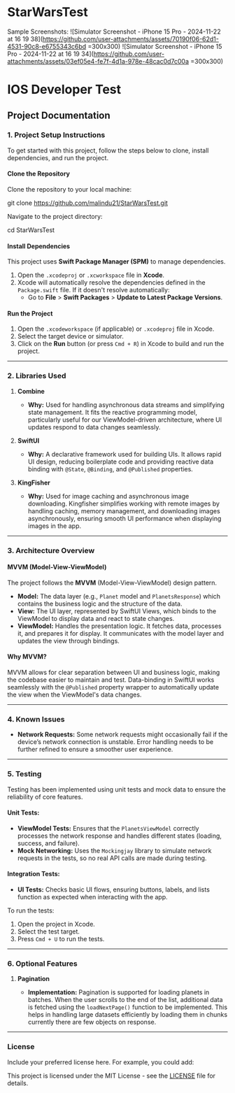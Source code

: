 # StarWarsTest

Sample Screenshots: 
![Simulator Screenshot - iPhone 15 Pro - 2024-11-22 at 16 19 38](https://github.com/user-attachments/assets/70190f06-62d1-4531-90c8-e6755343c6bd =300x300)
![Simulator Screenshot - iPhone 15 Pro - 2024-11-22 at 16 19 34](https://github.com/user-attachments/assets/03ef05e4-fe7f-4d1a-978e-48cac0d7c00a =300x300)


# IOS Developer Test

## Project Documentation

### 1. Project Setup Instructions

To get started with this project, follow the steps below to clone, install dependencies, and run the project.

#### Clone the Repository

Clone the repository to your local machine:

git clone https://github.com/malindu21/StarWarsTest.git

Navigate to the project directory:

cd StarWarsTest

#### Install Dependencies

This project uses **Swift Package Manager (SPM)** to manage dependencies.

1. Open the `.xcodeproj` or `.xcworkspace` file in **Xcode**.
2. Xcode will automatically resolve the dependencies defined in the `Package.swift` file. If it doesn't resolve automatically:
   - Go to **File** > **Swift Packages** > **Update to Latest Package Versions**.

#### Run the Project

1. Open the `.xcodeworkspace` (if applicable) or `.xcodeproj` file in Xcode.
2. Select the target device or simulator.
3. Click on the **Run** button (or press `Cmd + R`) in Xcode to build and run the project.

---

### 2. Libraries Used

1. **Combine**
   - **Why:** Used for handling asynchronous data streams and simplifying state management. It fits the reactive programming model, particularly useful for our ViewModel-driven architecture, where UI updates respond to data changes seamlessly.

2. **SwiftUI**
   - **Why:** A declarative framework used for building UIs. It allows rapid UI design, reducing boilerplate code and providing reactive data binding with `@State`, `@Binding`, and `@Published` properties.

3. **KingFisher**
   - **Why:** Used for image caching and asynchronous image downloading. Kingfisher simplifies working with remote images by handling caching, memory management, and downloading images asynchronously, ensuring smooth UI performance when displaying images in the app.

---

### 3. Architecture Overview

#### MVVM (Model-View-ViewModel)

The project follows the **MVVM** (Model-View-ViewModel) design pattern.

- **Model:** The data layer (e.g., `Planet` model and `PlanetsResponse`) which contains the business logic and the structure of the data.
- **View:** The UI layer, represented by SwiftUI Views, which binds to the ViewModel to display data and react to state changes.
- **ViewModel:** Handles the presentation logic. It fetches data, processes it, and prepares it for display. It communicates with the model layer and updates the view through bindings.

#### Why MVVM?

MVVM allows for clear separation between UI and business logic, making the codebase easier to maintain and test. Data-binding in SwiftUI works seamlessly with the `@Published` property wrapper to automatically update the view when the ViewModel's data changes.

---

### 4. Known Issues

- **Network Requests:** Some network requests might occasionally fail if the device’s network connection is unstable. Error handling needs to be further refined to ensure a smoother user experience.

---

### 5. Testing

Testing has been implemented using unit tests and mock data to ensure the reliability of core features.

#### Unit Tests:

- **ViewModel Tests:** Ensures that the `PlanetsViewModel` correctly processes the network response and handles different states (loading, success, and failure).
- **Mock Networking:** Uses the `Mockingjay` library to simulate network requests in the tests, so no real API calls are made during testing.

#### Integration Tests:

- **UI Tests:** Checks basic UI flows, ensuring buttons, labels, and lists function as expected when interacting with the app.

To run the tests:

1. Open the project in Xcode.
2. Select the test target.
3. Press `Cmd + U` to run the tests.

---

### 6. Optional Features

1. **Pagination**

   - **Implementation:** Pagination is supported for loading planets in batches. When the user scrolls to the end of the list, additional data is fetched using the `loadNextPage()` function to be implemented. This helps in handling large datasets efficiently by loading them in chunks currently there are few objects on response.

---

### License

Include your preferred license here. For example, you could add:

This project is licensed under the MIT License - see the [LICENSE](LICENSE) file for details.
